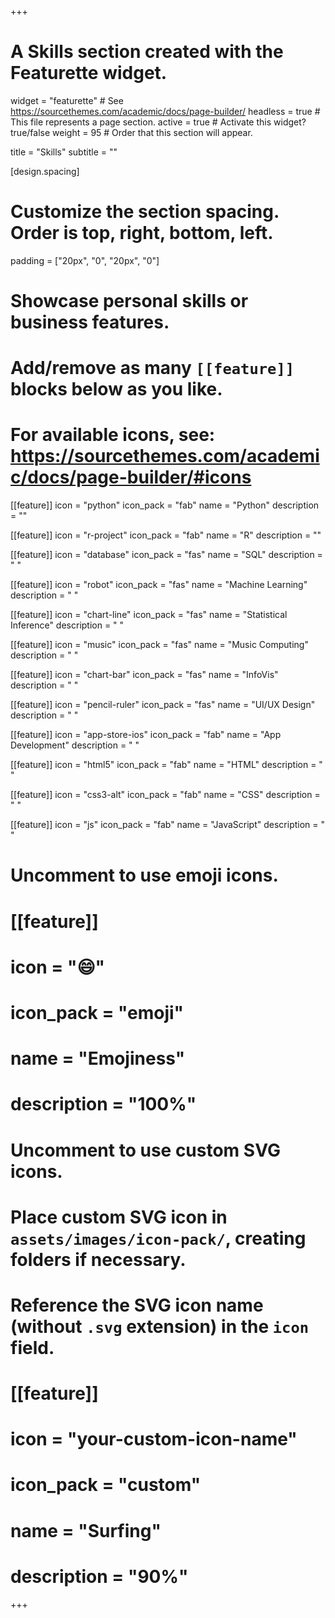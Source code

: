 +++
# A Skills section created with the Featurette widget.
widget = "featurette"  # See https://sourcethemes.com/academic/docs/page-builder/
headless = true  # This file represents a page section.
active = true  # Activate this widget? true/false
weight = 95  # Order that this section will appear.

title = "Skills"
subtitle = ""

[design.spacing]
  # Customize the section spacing. Order is top, right, bottom, left.
  padding = ["20px", "0", "20px", "0"]

# Showcase personal skills or business features.
# 
# Add/remove as many `[[feature]]` blocks below as you like.
# 
# For available icons, see: https://sourcethemes.com/academic/docs/page-builder/#icons

[[feature]]
  icon = "python"
  icon_pack = "fab"
  name = "Python"
  description = ""

[[feature]]
  icon = "r-project"
  icon_pack = "fab"
  name = "R"
  description = ""
  
[[feature]]
  icon = "database"
  icon_pack = "fas"
  name = "SQL"
  description = " "

[[feature]]
  icon = "robot"
  icon_pack = "fas"
  name = "Machine Learning"
  description = " "
  
[[feature]]
  icon = "chart-line"
  icon_pack = "fas"
  name = "Statistical Inference"
  description = " "

[[feature]]
  icon = "music"
  icon_pack = "fas"
  name = "Music Computing"
  description = " "

[[feature]]
  icon = "chart-bar"
  icon_pack = "fas"
  name = "InfoVis"
  description = " "

[[feature]]
  icon = "pencil-ruler"
  icon_pack = "fas"
  name = "UI/UX Design"
  description = " "
  
[[feature]]
  icon = "app-store-ios"
  icon_pack = "fab"
  name = "App Development"
  description = " "

[[feature]]
  icon = "html5"
  icon_pack = "fab"
  name = "HTML"
  description = " "

[[feature]]
  icon = "css3-alt"
  icon_pack = "fab"
  name = "CSS"
  description = " "

[[feature]]
  icon = "js"
  icon_pack = "fab"
  name = "JavaScript"
  description = " "

# Uncomment to use emoji icons.
# [[feature]]
#  icon = ":smile:"
#  icon_pack = "emoji"
#  name = "Emojiness"
#  description = "100%"  

# Uncomment to use custom SVG icons.
# Place custom SVG icon in `assets/images/icon-pack/`, creating folders if necessary.
# Reference the SVG icon name (without `.svg` extension) in the `icon` field.
# [[feature]]
#  icon = "your-custom-icon-name"
#  icon_pack = "custom"
#  name = "Surfing"
#  description = "90%"

+++
